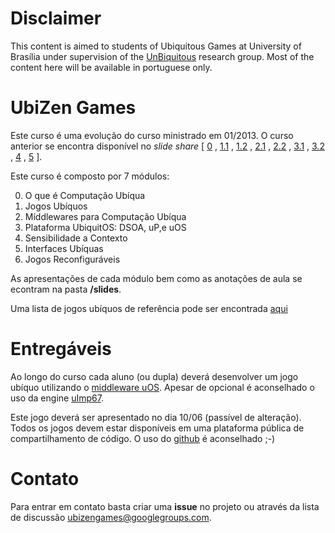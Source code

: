 Disclaimer
==========
This content is aimed to students of Ubiquitous Games at University of Brasília under supervision of the [UnBiquitous](www.unbiquitous.org) research group. Most of the content here will be available in portuguese only.


UbiZen Games
==========

Este curso é uma evolução do curso ministrado em 01/2013.
O curso anterior se encontra disponível no *slide share* [ [0](http://pt.slideshare.net/nukdf/ubi-zen-0-introduo) ,
[1.1](http://pt.slideshare.net/nukdf/ubi-zen-11-ubicomp) ,
[1.2](http://pt.slideshare.net/nukdf/ubi-zen-12-desafios-da-ubicomp) ,
[2.1](http://pt.slideshare.net/nukdf/ubi-zen-21-por-que-middlewares-18335801) ,
[2.2](http://pt.slideshare.net/nukdf/ubi-zen-22-middlewares-para-ubicomp) ,
[3.1](http://pt.slideshare.net/nukdf/ubi-zen-31-plataforma-unbiquitous-dsoa) ,
[3.2](http://pt.slideshare.net/nukdf/ubi-zen-32-plataforma-unbiquitous-up-e-uos) ,
[4](http://pt.slideshare.net/nukdf/ubi-zen-41-sensibilidade-a-contexto) ,
[5](http://pt.slideshare.net/nukdf/ubi-zen-5-interfaces-ubquas) ].

Este curso é composto por 7 módulos:

0. O que é Computação Ubíqua
0. Jogos Ubíquos
0. Míddlewares para Computação Ubíqua
0. Plataforma UbiquitOS: DSOA, uP,e uOS
0. Sensibilidade a Contexto
0. Interfaces Ubíquas
0. Jogos Reconfiguráveis

As apresentações de cada módulo bem como as anotações de aula se econtram na pasta **/slides**.

Uma lista de jogos ubíquos de referência pode ser encontrada [aqui](https://github.com/nuk/ubizen_games/wiki/List-of-ubigames)

Entregáveis
===========

Ao longo do curso cada aluno (ou dupla) deverá desenvolver um jogo ubíquo utilizando o [middleware uOS](https://github.com/UnBiquitous/). Apesar de opcional é aconselhado o uso da engine [uImp67](https://github.com/matheuscscp/uImp67).

Este jogo deverá ser apresentado no dia 10/06 (passível de alteração).
Todos os jogos devem estar disponíveis em uma plataforma pública de compartilhamento de código. O uso do [github](www.github.com) é aconselhado ;-)


Contato
============

Para entrar em contato basta criar uma **issue** no projeto ou através da lista de discussão [ubizengames@googlegroups.com](mailto:ubizengames@googlegroups.com).

